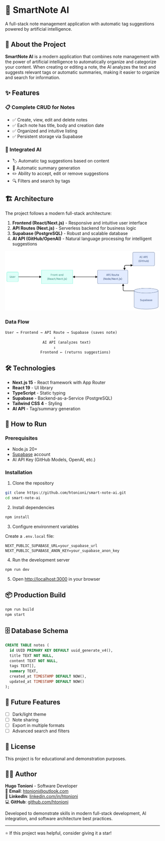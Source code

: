 
# 📝 SmartNote AI

A full-stack note management application with automatic tag suggestions powered by artificial intelligence.

## 🎯 About the Project

**SmartNote AI** is a modern application that combines note management with the power of artificial intelligence to automatically organize and categorize your content. When creating or editing a note, the AI analyzes the text and suggests relevant tags or automatic summaries, making it easier to organize and search for information.

## ✨ Features

### 📋 Complete CRUD for Notes
- ✅ Create, view, edit and delete notes
- ✅ Each note has title, body and creation date
- ✅ Organized and intuitive listing
- ✅ Persistent storage via Supabase

### 🤖 Integrated AI
- 🏷️ Automatic tag suggestions based on content
- 📄 Automatic summary generation
- ✏️ Ability to accept, edit or remove suggestions
- 🔍 Filters and search by tags

## 🏗️ Architecture

The project follows a modern full-stack architecture:

1. **Frontend (React/Next.js)** - Responsive and intuitive user interface
2. **API Routes (Next.js)** - Serverless backend for business logic
3. **Supabase (PostgreSQL)** - Robust and scalable database
4. **AI API (GitHub/OpenAI)** - Natural language processing for intelligent suggestions

![System Architecture](./public/assets/note-diagram.png)

### Data Flow

```
User → Frontend → API Route → Supabase (saves note)
                      ↓
                 AI API (analyzes text)
                      ↓
                Frontend ← (returns suggestions)
```

## 🛠️ Technologies

- **Next.js 15** - React framework with App Router
- **React 19** - UI library
- **TypeScript** - Static typing
- **Supabase** - Backend-as-a-Service (PostgreSQL)
- **Tailwind CSS 4** - Styling
- **AI API** - Tag/summary generation

## 🚀 How to Run

### Prerequisites

- Node.js 20+
- [Supabase](https://supabase.com) account
- AI API Key (GitHub Models, OpenAI, etc.)

### Installation

1. Clone the repository
```bash
git clone https://github.com/htonioni/smart-note-ai.git
cd smart-note-ai
```

2. Install dependencies
```bash
npm install
```

3. Configure environment variables

Create a `.env.local` file:
```env
NEXT_PUBLIC_SUPABASE_URL=your_supabase_url
NEXT_PUBLIC_SUPABASE_ANON_KEY=your_supabase_anon_key
```

4. Run the development server
```bash
npm run dev
```

5. Open [http://localhost:3000](http://localhost:3000) in your browser

## 📦 Production Build

```bash
npm run build
npm start
```

## 🗄️ Database Schema

```sql
CREATE TABLE notes (
  id UUID PRIMARY KEY DEFAULT uuid_generate_v4(),
  title TEXT NOT NULL,
  content TEXT NOT NULL,
  tags TEXT[],
  summary TEXT,
  created_at TIMESTAMP DEFAULT NOW(),
  updated_at TIMESTAMP DEFAULT NOW()
);
```

## 🎨 Future Features

- [ ] Dark/light theme
- [ ] Note sharing
- [ ] Export in multiple formats
- [ ] Advanced search and filters

## 📄 License

This project is for educational and demonstration purposes.

## 👨‍💻 Author

**Hugo Tonioni** - Software Developer  
📧 **Email**: htonioni@outlook.com  
🔗 **LinkedIn**: [linkedin.com/in/htonioni](https://linkedin.com/in/htonioni)  
💻 **GitHub**: [github.com/htonioni](https://github.com/htonioni)

Developed to demonstrate skills in modern full-stack development, AI integration, and software architecture best practices.

---

⭐ If this project was helpful, consider giving it a star!
